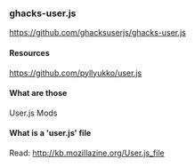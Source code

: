 ### ghacks-user.js
https://github.com/ghacksuserjs/ghacks-user.js
#### Resources
https://github.com/pyllyukko/user.js
#### What are those
User.js Mods
#### What is a 'user.js' file
Read: http://kb.mozillazine.org/User.js_file
